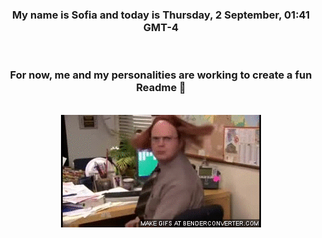 


<div align="center">
<h3 >My name is Sofia and today is Thursday, 2 September, 01:41 GMT-4</h3><br>
<h3 >For now, me and my personalities are working to create a fun Readme 👋
</h3><br>
<img src='img/dwight.gif' alt='working...'/>
</div>
